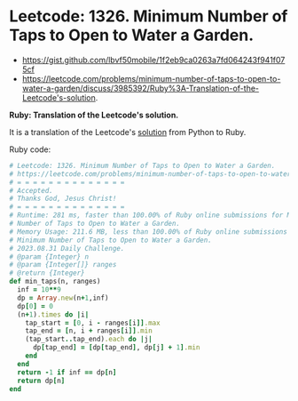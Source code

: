 # Leetcode: 1326. Minimum Number of Taps to Open to Water a Garden.

- https://gist.github.com/lbvf50mobile/1f2eb9ca0263a7fd064243f941f075cf
- https://leetcode.com/problems/minimum-number-of-taps-to-open-to-water-a-garden/discuss/3985392/Ruby%3A-Translation-of-the-Leetcode's-solution.

**Ruby: Translation of the Leetcode's solution.**

It is a translation of the Leetcode's [solution](https://leetcode.com/problems/minimum-number-of-taps-to-open-to-water-a-garden/solution/) from Python to Ruby.

Ruby code:
```Ruby
# Leetcode: 1326. Minimum Number of Taps to Open to Water a Garden.
# https://leetcode.com/problems/minimum-number-of-taps-to-open-to-water-a-garden/
# = = = = = = = = = = = = = =
# Accepted.
# Thanks God, Jesus Christ!
# = = = = = = = = = = = = = =
# Runtime: 281 ms, faster than 100.00% of Ruby online submissions for Minimum
# Number of Taps to Open to Water a Garden.
# Memory Usage: 211.6 MB, less than 100.00% of Ruby online submissions for
# Minimum Number of Taps to Open to Water a Garden.
# 2023.08.31 Daily Challenge.
# @param {Integer} n
# @param {Integer[]} ranges
# @return {Integer}
def min_taps(n, ranges)
  inf = 10**9
  dp = Array.new(n+1,inf)
  dp[0] = 0
  (n+1).times do |i|
    tap_start = [0, i - ranges[i]].max
    tap_end = [n, i + ranges[i]].min
    (tap_start..tap_end).each do |j|
      dp[tap_end] = [dp[tap_end], dp[j] + 1].min
    end
  end
  return -1 if inf == dp[n]
  return dp[n]
end
```
